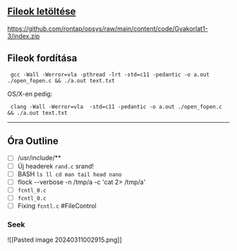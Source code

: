 
## [Fileok letöltése](https://github.com/rontap/opsys/raw/main/content/code/Gyakorlat1-3/index.zip)

https://github.com/rontap/opsys/raw/main/content/code/Gyakorlat1-3/index.zip

## Fileok fordítása

```shell
 gcc -Wall -Werror=vla -pthread -lrt -std=c11 -pedantic -o a.out ./open_fopen.c && ./a.out text.txt
```

OS/X-en pedig:

```shell
 clang -Wall -Werror=vla  -std=c11 -pedantic -o a.out ./open_fopen.c && ./a.out text.txt
```

---
## Óra Outline

- [ ] /usr/include/**
- [ ] Új headerek `rand.c` srand!
- [ ] BASH `ls ll cd man tail head nano`
- [ ] flock --verbose -n /tmp/a -c 'cat 2> /tmp/a'
- [ ] `fcntl_0.c`
- [ ] `fcntl_0.c`
- [ ] Fixing `fcntl.c`
#FileControl 

### Seek

![[Pasted image 20240311002915.png]]